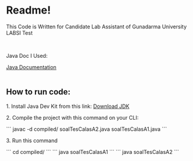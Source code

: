 <h1>Readme!</h1>
<p>This Code is Written for Candidate Lab Assistant of Gunadarma University LABSI Test<p>
<br>
<p>Java Doc I Used:</p> <a href="https://www.w3schools.com/java/default.asp">Java Documentation</a>
<br>
<br>
<h2>How to run code:</h2>
<p>1. Install Java Dev Kit from this link: <a href="https://www.oracle.com/java/technologies/downloads/#jdk21-windows">Download JDK</a></p>
<p>2. Compile the project with this command on your CLI:<p>
```
javac -d compiled/ soalTesCalasA2.java soalTesCalasA1.java
```
<p>3. Run this command<p>
```
cd compiled/
```
```
java soalTesCalasA1
```
```
java soalTesCalasA2
```
